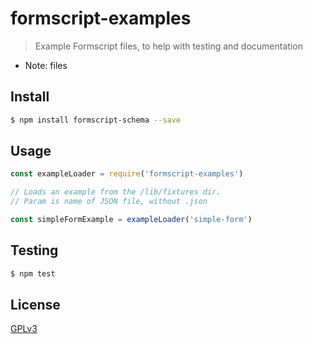# formscript-examples

> Example Formscript files, to help with testing and documentation

* Note: files

## <a name="install"></a>Install
```bash
$ npm install formscript-schema --save
```

## <a name="usage"></a>Usage

```javascript
const exampleLoader = require('formscript-examples')

// Loads an example from the /lib/fixtures dir.
// Param is name of JSON file, without .json

const simpleFormExample = exampleLoader('simple-form')

```

## <a name="test"></a>Testing

```bash
$ npm test
```

## <a name="license"></a>License
[GPLv3](https://github.com/wmfs/formscript/blob/master/LICENSE)
